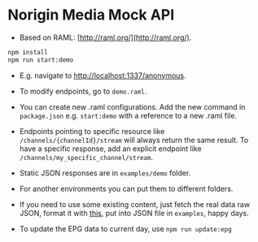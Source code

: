 # Norigin Media Mock API

- Based on RAML: [http://raml.org/](http://raml.org/).

```zsh
npm install
npm run start:demo
```

- E.g. navigate to [http://localhost:1337/anonymous](http://localhost:1337/anonymous).

- To modify endpoints, go to `demo.raml`.

- You can create new .raml configurations. Add the new command in `package.json` e.g. `start:demo` with a reference
to a new .raml file.

- Endpoints pointing to specific resource like `/channels/{channelId}/stream` will always return the same result.
To have a specific response, add an explicit endpoint like `/channels/my_specific_channel/stream`.

- Static JSON responses are in `examples/demo` folder.

- For another environments you can put them to different folders.

- If you need to use some existing content,
just fetch the real data raw JSON,
format it with [this](https://jsonformatter.curiousconcept.com/), put into JSON file in `examples`, happy days.

- To update the EPG data to current day, use `npm run update:epg`
